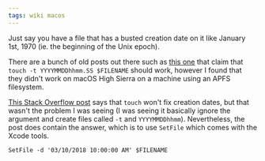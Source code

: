 ```yaml
---
tags: wiki macos
---
```


Just say you have a file that has a busted creation date on it like January 1st, 1970 (ie. the beginning of the Unix epoch).

There are a bunch of old posts out there such as [this one](http://blog.grapii.com/2010/07/change-a-files-creationmodified-date-on-mac-os-x/) that claim that `touch -t YYYYMMDDhhmm.SS $FILENAME` should work, however I found that they didn't work on macOS High Sierra on a machine using an APFS filesystem.

[This Stack Overflow post](https://apple.stackexchange.com/a/99599/158927) says that `touch` won't fix creation dates, but that wasn't the problem I was seeing (I was seeing it basically ignore the argument and create files called `-t` and `YYYYMMDDhhmm`). Nevertheless, the post does contain the answer, which is to use `SetFile` which comes with the Xcode tools.

```
SetFile -d '03/10/2018 10:00:00 AM' $FILENAME
```
